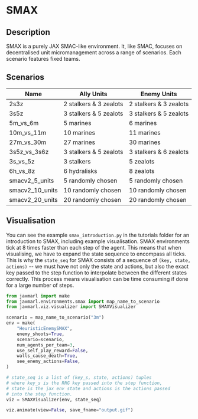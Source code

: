 # SMAX
## Description
SMAX is a purely JAX SMAC-like environment. It, like SMAC, focuses on decentralised unit micromanagement across a range of scenarios. Each scenario features fixed teams.

## Scenarios

| Name         | Ally Units             | Enemy Units            |
|--------------|------------------------|------------------------|
| 2s3z         | 2 stalkers & 3 zealots | 2 stalkers & 3 zealots |
| 3s5z         | 3 stalkers & 5 zealots | 3 stalkers & 5 zealots |
| 5m_vs_6m     | 5 marines              | 6 marines              |
| 10m_vs_11m   | 10 marines             | 11 marines             |
| 27m_vs_30m   | 27 marines             | 30 marines             |
| 3s5z_vs_3s6z | 3 stalkers & 5 zealots | 3 stalkers & 6 zealots |
| 3s_vs_5z     | 3 stalkers             | 5 zealots              |
| 6h_vs_8z     | 6 hydralisks           | 8 zealots              |
| smacv2_5_units | 5 randomly chosen    | 5 randomly chosen      |
| smacv2_10_units | 10 randomly chosen  | 10 randomly chosen     |
| smacv2_20_units | 20 randomly chosen  | 20 randomly chosen     |

## Visualisation
You can see the example `smax_introduction.py` in the tutorials folder for an introduction to SMAX, including example visualisation. SMAX environments tick at 8 times faster than each step of the agent. This means that when visualising, we have to expand the state sequence to encompass all ticks. This is why the `state_seq` for SMAX consists of a sequence of `(key, state, actions)` -- we must have not only the state and actions, but also the exact key passed to the step function to interpolate between the different states correctly. This process means visualisation can be time consuming if done for a large number of steps.

```python
from jaxmarl import make
from jaxmarl.environments.smax import map_name_to_scenario
from jaxmarl.viz.visualizer import SMAXVisualizer

scenario = map_name_to_scenario("3m")
env = make(
    "HeuristicEnemySMAX",
    enemy_shoots=True,
    scenario=scenario,
    num_agents_per_team=3,
    use_self_play_reward=False,
    walls_cause_death=True,
    see_enemy_actions=False,
)

# state_seq is a list of (key_s, state, actions) tuples
# where key_s is the RNG key passed into the step function,
# state is the jax env state and actions is the actions passed
# into the step function.
viz = SMAXVisualizer(env, state_seq)

viz.animate(view=False, save_fname="output.gif")
```
